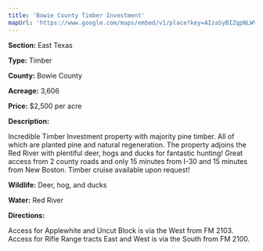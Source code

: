 ```yaml
---
title: 'Bowie County Timber Investment'
mapUrl: 'https://www.google.com/maps/embed/v1/place?key=AIzaSyBIZqpNLWVMV6-8Twh64BLvvUAOyMITkR8&q=33.474435,+-94.375729&zoom=12'
---
```


**Section:** East Texas

**Type:** Timber

**County:** Bowie County

**Acreage:** 3,606

**Price:** $2,500 per acre

**Description:**

Incredible Timber Investment property with majority pine timber. All of which are planted pine and natural regeneration. The property adjoins the Red River with plentiful deer, hogs and ducks for fantastic hunting! Great access from 2 county roads and only 15 minutes from I-30 and 15 minutes from New Boston. Timber cruise available upon request!

**Wildlife:**  Deer, hog, and ducks

**Water:**  Red River

**Directions:**

Access for Applewhite and Uncut Block is via the West from FM 2103. Access for Rifle Range tracts East and West is via the South from FM 2100.
